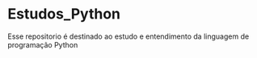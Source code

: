 # Estudos_Python
Esse repositorio é destinado ao estudo e entendimento da linguagem de programação Python 
